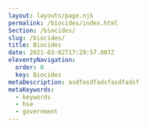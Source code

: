 ```yaml
---
layout: layouts/page.njk
permalink: /biocides/index.html
Section: /biocides/
slug: /biocides/
title: Biocides
date: 2021-03-02T17:29:57.807Z
eleventyNavigation:
  order: 0
  key: Biocides
metaDescription: asdfasdfadsfasdfadsf
metaKeywords:
  - keywords
  - hse
  - government
---
```

